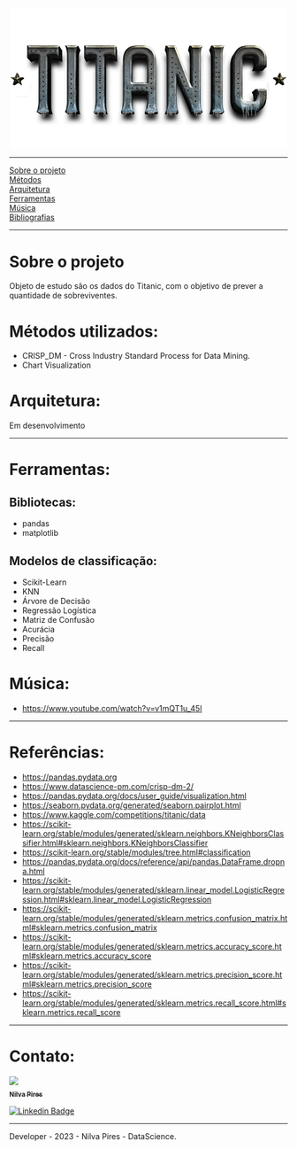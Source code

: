 <p align="center">
    <img width="500px" src="img/Titanic.png">
</p>

___

[Sobre o projeto](#Sobre-o-projeto)<br>
[Métodos](#Métodos-utilizados)<br>
[Arquitetura](#Arquitetura)<br>
[Ferramentas](#Ferramentas)<br>
[Música](#Música)<br>
[Bibliografias](#Referências-Bibliográfica)<br>
___
# Sobre o projeto
Objeto de estudo são os dados do Titanic, com o objetivo de prever a quantidade de sobreviventes.


# Métodos utilizados:
* CRISP_DM - Cross Industry Standard Process for Data Mining.
* Chart Visualization

# Arquitetura:
Em desenvolvimento

___
# Ferramentas:
## Bibliotecas:
- pandas
- matplotlib
## Modelos de classificação:
- Scikit-Learn
- KNN
- Árvore de Decisão
- Regressão Logística
- Matriz de Confusão
- Acurácia
- Precisão
- Recall

# Música:
* https://www.youtube.com/watch?v=v1mQT1u_45I
___

# Referências:
* https://pandas.pydata.org
* https://www.datascience-pm.com/crisp-dm-2/
* https://pandas.pydata.org/docs/user_guide/visualization.html
* https://seaborn.pydata.org/generated/seaborn.pairplot.html
* https://www.kaggle.com/competitions/titanic/data
* https://scikit-learn.org/stable/modules/generated/sklearn.neighbors.KNeighborsClassifier.html#sklearn.neighbors.KNeighborsClassifier
* https://scikit-learn.org/stable/modules/tree.html#classification
* https://pandas.pydata.org/docs/reference/api/pandas.DataFrame.dropna.html
* https://scikit-learn.org/stable/modules/generated/sklearn.linear_model.LogisticRegression.html#sklearn.linear_model.LogisticRegression
* https://scikit-learn.org/stable/modules/generated/sklearn.metrics.confusion_matrix.html#sklearn.metrics.confusion_matrix
* https://scikit-learn.org/stable/modules/generated/sklearn.metrics.accuracy_score.html#sklearn.metrics.accuracy_score
* https://scikit-learn.org/stable/modules/generated/sklearn.metrics.precision_score.html#sklearn.metrics.precision_score
* https://scikit-learn.org/stable/modules/generated/sklearn.metrics.recall_score.html#sklearn.metrics.recall_score

___
# Contato:

[<img src="https://avatars.githubusercontent.com/u/71607298?v=4" width=115><br><sub>**Nilva Pires**</sub>](https://github.com/nilva2020) 
   
[![Linkedin Badge](https://img.shields.io/badge/-LinkedIn-blue?style=flat-square&logo=Linkedin&logoColor=white&link=https://www.linkedin.com/in/nilva-pires/)](https://www.linkedin.com/in/nilva-pires/)
___
Developer - 2023 - Nilva Pires - DataScience.

